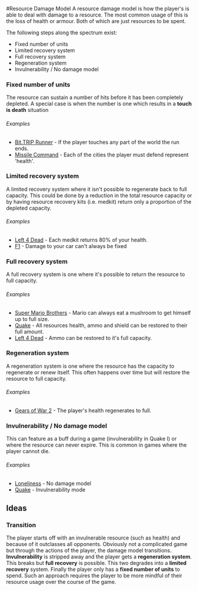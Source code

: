 #Resource Damage Model
A resource damage model is how the player's is able to deal with damage to a resource. The most common usage of this is the loss of health or armour. Both of which are just resources to be spent.

The following steps along the spectrum exist:
- Fixed number of units
- Limited recovery system
- Full recovery system
- Regeneration system
- Invulnerability / No damage model

### Fixed number of units
The resource can sustain a number of hits before it has been completely depleted. A special case is when the number is one which results in a **touch is death** situation

###### Examples
- [Bit.TRIP Runner](/games/bit.trip-runner) - If the player touches any part of the world the run ends.
- [Missile Command](/games/missile-command) - Each of the cities the player must defend represent 'health'.

### Limited recovery system
A limited recovery system where it isn't possible to regenerate back to full capacity. This could be done by a reduction in the total resource capacity or by having resource recovery kits (i.e. medkit) return only a proportion of the depleted capacity.

###### Examples
- [Left 4 Dead](/games/left-4-dead) - Each medkit returns 80% of your health.
- [F1](/games/f1) - Damage to your car can't always be fixed

### Full recovery system
A full recovery system is one where it's possible to return the resource to full capacity.

###### Examples
- [Super Mario Brothers](/games/super-mario-brothers) - Mario can always eat a mushroom to get himself up to full size.
- [Quake](/games/quake) - All resources health, ammo and shield can be restored to their full amount.
- [Left 4 Dead](/games/left-4-dead) - Ammo can be restored to it's full capacity.

### Regeneration system
A regeneration system is one where the resource has the capacity to regenerate or renew itself. This often happens over time but will restore the resource to full capacity.

###### Examples
- [Gears of War 2](/games/gears-of-war-2) - The player's health regenerates to full.


### Invulnerability / No damage model
This can feature as a buff during a game (invulnerability in Quake I) or where the resource can never expire. This is common in games where the player cannot die.

###### Examples
- [Loneliness](/games/loneliness) - No damage model
- [Quake](/games/quake) - Invulnerability mode

## Ideas
### Transition
The player starts off with an invulnerable resource (such as health) and because of it outclasses all opponents. Obviously not a complicated game but through the actions of the player, the damage model transitions. **Invulnerability** is stripped away and the player gets a **regeneration system**. This breaks but **full recovery** is possible. This two degrades into a **limited recovery** system. Finally the player only has a **fixed number of units** to spend. Such an approach requires the player to be more mindful of their resource usage over the course of the game.